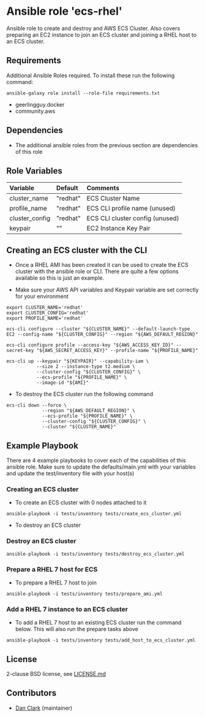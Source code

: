 # Ansible role 'ecs-rhel'

Ansible role to create and destroy and AWS ECS Cluster. Also covers preparing an EC2 instance to join an ECS cluster and joining a RHEL host to an ECS cluster.

## Requirements

Additional Ansible Roles required. To install these run the following command:
```
ansible-galaxy role install --role-file requirements.txt
```

- geerlingguy.docker
- community.aws

## Dependencies

- The additional ansible roles from the previous section are dependencies of this role

## Role Variables

| Variable          | Default  | Comments                         |
| :---              | :---     | :---                             |
| cluster_name      | "redhat" | ECS Cluster Name                 |
| profile_name      | "redhat" | ECS CLI profile name (unused)    |
| cluster_config    | "redhat" | ECS CLI cluster config (unused)  |
| keypair           | ""       | EC2 Instance Key Pair            |

## Creating an ECS cluster with the CLI

- Once a RHEL AMI has been created it can be used to create the ECS cluster with the ansible role or CLI. There are quite a few options available so this is just an example.

- Make sure your AWS API variables and Keypair variable are set correctly for your environment

```
export CLUSTER_NAME='redhat'
export CLUSTER_CONFIG='redhat'
export PROFILE_NAME='redhat'

ecs-cli configure --cluster "${CLUSTER_NAME}" --default-launch-type EC2 --config-name "${CLUSTER_CONFIG}" --region "${AWS_DEFAULT_REGION}"

ecs-cli configure profile --access-key "${AWS_ACCESS_KEY_ID}" --secret-key "${AWS_SECRET_ACCESS_KEY}" --profile-name "${PROFILE_NAME}"

ecs-cli up --keypair "${KEYPAIR}" --capability-iam \
           --size 2 --instance-type t2.medium \
           --cluster-config "${CLUSTER_CONFIG}" \
           --ecs-profile "${PROFILE_NAME}" \
           --image-id "${AMI}"
```

- To destroy the ECS cluster run the following command

```
ecs-cli down --force \
             --region "${AWS_DEFAULT_REGION}" \
             --ecs-profile "${PROFILE_NAME}" \
             --cluster-config "${CLUSTER_CONFIG}" \
             --cluster "${CLUSTER_NAME}"
```

## Example Playbook

There are 4 example playbooks to cover each of the capabilities of this ansible role. Make sure to update the defaults/main.yml with your variables
and update the test/inventory file with your host(s)

### Creating an ECS cluster

- To create an ECS cluster with 0 nodes attached to it

```
ansible-playbook -i tests/inventory tests/create_ecs_cluster.yml
```

- To destroy an ECS cluster

### Destroy an ECS cluster
```
ansible-playbook -i tests/inventory tests/destroy_ecs_cluster.yml
```

### Prepare a RHEL 7 host for ECS

- To prepare a RHEL 7 host to join 

```
ansible-playbook -i tests/inventory tests/prepare_ami.yml
```

### Add a RHEL 7 instance to an ECS cluster

- To add a RHEL 7 host to an existing ECS cluster run the command below. This will also run the prepare tasks above

```
ansible-playbook -i tests/inventory tests/add_host_to_ecs_cluster.yml
```

## License

2-clause BSD license, see [LICENSE.md](LICENSE.md)

## Contributors

- [Dan Clark](https://github.com/dmc5179/) (maintainer)

